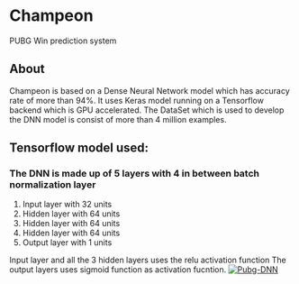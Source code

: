 # Champeon
PUBG Win prediction system
## About
Champeon is based on a Dense Neural Network model which has accuracy rate of more than 94%. It uses Keras model running on a Tensorflow backend which is GPU accelerated. The DataSet which is used to develop the DNN model is consist of more than 4 million examples.

## Tensorflow model used:
### The DNN is made up of 5 layers with 4 in between batch normalization layer 
1. Input layer with 32 units
2. Hidden layer with 64 units
3. Hidden layer with 64 units
4. Hidden layer with 64 units
5. Output layer with 1 units

Input layer and all the 3 hidden layers uses the relu activation function
The output layers uses sigmoid function as activation fucntion.
<a href="https://ibb.co/k45KkjW"><img src="https://i.ibb.co/7njv8P6/Pubg-DNN.png" alt="Pubg-DNN" border="0"></a>
